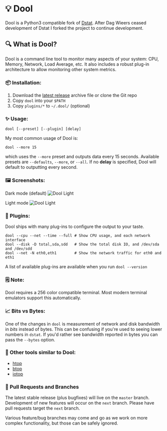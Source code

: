 # 💡 Dool

Dool is a Python3 compatible fork of [Dstat](https://github.com/dagwieers/dstat).
After Dag Wieers ceased development of Dstat I forked the project to continue
development.

## 🔍 What is Dool?

Dool is a command line tool to monitor many aspects of your system: CPU,
Memory, Network, Load Average, etc.  It also includes a robust plug-in
architecture to allow monitoring other system metrics.

### 📦 Installation:

1. Download the [latest release](https://github.com/scottchiefbaker/dool/releases) archive file or clone the Git repo
2. Copy `dool` into your `$PATH`
3. Copy `plugins/*` to `~/.dool/` (optional)

### ✨ Usage:

	dool [--preset] [--plugin] [delay]

My most common usage of Dool is:

	dool --more 15

which uses the `--more` preset and outputs data every 15 seconds. Available
presets are `--defaults`, `--more`, or `--all`. If no **delay** is specified,
Dool will default to outputting every second.

### 🖼️ Screenshots:

Dark mode (default)
![Dool Light](https://user-images.githubusercontent.com/3429760/192394845-bb4790b9-0a67-4137-90a2-87efcfc1014e.png)

Light mode
![Dool Light](https://user-images.githubusercontent.com/3429760/192389235-9cf5e4a5-cec2-42d9-a116-bcd9dd4e688d.png)

### 🧩 Plugins:

Dool ships with many plug-ins to configure the output to your taste.

	dool --cpu --net --time --full # Show CPU usage, and each network interface
	dool --disk -D total,sda,sdd   # Show the total disk IO, and /dev/sda and /dev/sdd
	dool --net -N eth0,eth1        # Show the network traffic for eth0 and eth1

A list of available plug-ins are available when you run `dool --version`

### 🗒️ Note:

Dool requires a 256 color compatible terminal. Most modern terminal emulators
support this automatically.

### 📈 Bits vs Bytes:

One of the changes in `dool` is measurement of network and disk bandwidth in
*bits* instead of bytes. This can be confusing if you're used to seeing
lower numbers in `dstat`. If you'd rather see bandwidth reported in bytes you
can pass the `--bytes` option.

### 🧰 Other tools similar to Dool:

* [htop](https://htop.dev/)
* [btop](https://github.com/aristocratos/btop)
* [iotop](https://github.com/Tomas-M/iotop)

### 🌿 Pull Requests and Branches

The latest stable release (plus bugfixes) will live on the `master` branch.
Development of new features will occur on the `next` branch. Please have
pull requests target the `next` branch.

Various feature/bug branches may come and go as we work on more complex
functionality, but those can be safely ignored.
